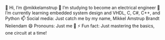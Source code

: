 👋 Hi, I’m @mikkelamstrup
👀 I’m studying to become an electrical engineer
🌱 I’m currently learning embedded system design and VHDL, C, C#, C++, and Python
📫 Social media: Just catch me by my name, Mikkel Amstrup Brandt Neiiendam
😄 Pronouns: Just me 👨
⚡ Fun fact: Just mastering the basics, one circuit at a time!
